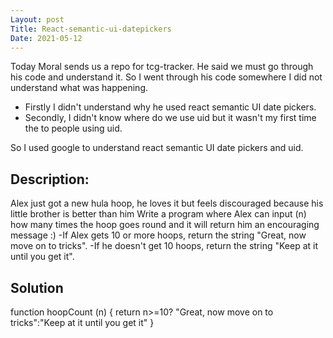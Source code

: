 ```yaml
---
Layout: post
Title: React-semantic-ui-datepickers
Date: 2021-05-12
---
```


Today Moral sends us a repo for tcg-tracker. He said we must go through his code and understand it. So I went through his code somewhere I did not understand what was happening.

- Firstly I didn't understand why he used react semantic UI date pickers.
- Secondly, I didn't know where do we use uid but it wasn't my first time the to people using uid.

So I used google to understand react semantic UI date pickers and uid.

## Description:

Alex just got a new hula hoop, he loves it but feels discouraged because his little brother is better than him
Write a program where Alex can input (n) how many times the hoop goes round and it will return him an encouraging message :)
-If Alex gets 10 or more hoops, return the string "Great, now move on to tricks".
-If he doesn't get 10 hoops, return the string "Keep at it until you get it".

## Solution

function hoopCount (n) {
return n>=10? "Great, now move on to tricks":"Keep at it until you get it"
}
